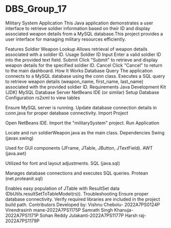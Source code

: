 # DBS_Group_17
Military System Application
This Java application demonstrates a user interface to retrieve soldier information based on their ID and display associated weapon details from a MySQL database.This project provides a user interface for managing military resources efficiently.

Features
Soldier Weapon Lookup
Allows retrieval of weapon details associated with a soldier ID.
Usage
Soldier ID Input
Enter a valid soldier ID into the provided text field.
Submit
Click "Submit" to retrieve and display weapon details for the specified soldier ID.
Cancel
Click "Cancel" to return to the main dashboard.
How It Works
Database Query
The application connects to a MySQL database using the conn class.
Executes a SQL query to retrieve weapon details (weapon_name, first_name, last_name) associated with the provided soldier ID.
Requirements
Java Development Kit (JDK)
MySQL Database Server
NetBeans IDE (or similar)
Setup
Database Configuration
rs2xml to view tables

Ensure MySQL server is running.
Update database connection details in conn.java for proper database connectivity.
Import Project

Open NetBeans IDE.
Import the "militarySystem" project.
Run Application

Locate and run soldierWeapon.java as the main class.
Dependencies
Swing (javax.swing)

Used for GUI components (JFrame, JTable, JButton, JTextField).
AWT (java.awt)

Utilized for font and layout adjustments.
SQL (java.sql)

Manages database connections and executes SQL queries.
Protean (net.proteanit.sql)

Enables easy population of JTable with ResultSet data (DbUtils.resultSetToTableModel(rs)).
Troubleshooting
Ensure proper database connectivity.
Verify required libraries are included in the project build path.
Contributors
Developed by:
Vishnu Chebolu- 2022A7PS0124P
Virendrasinh mane-2022A7PS1175P
Samrath Singh Khanuja- 2022A7PS1171P
Sohan Reddy Julakanti-2022A7PS1177P
Harsh raj- 2022A7PS1179P
